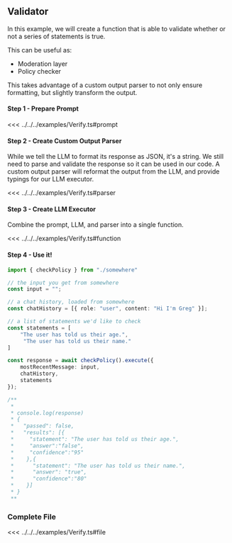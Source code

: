 ## Validator 

In this example, we will create a function that is able to validate whether or not a series of statements is true.

This can be useful as:
- Moderation layer
- Policy checker

This takes advantage of a custom output parser to not only ensure formatting, but slightly transform the output.

#### Step 1 - Prepare Prompt

<<< ../../../examples/Verify.ts#prompt

#### Step 2 - Create Custom Output Parser
While we tell the LLM to format its response as JSON, it's a string. We still need to parse and validate the response so it can be used in our code. A custom output parser will reformat the output from the LLM, and provide typings for our LLM executor.

<<< ../../../examples/Verify.ts#parser


#### Step 3 - Create LLM Executor
Combine the prompt, LLM, and parser into a single function.

<<< ../../../examples/Verify.ts#function



#### Step 4 - Use it!


```ts
import { checkPolicy } from "./somewhere"

// the input you get from somewhere
const input = "";

// a chat history, loaded from somewhere
const chatHistory = [{ role: "user", content: "Hi I'm Greg" }];

// a list of statements we'd like to check
const statements = [
    "The user has told us their age.",
     "The user has told us their name."
]

const response = await checkPolicy().execute({
    mostRecentMessage: input,
    chatHistory,
    statements
});

/**
 * 
 * console.log(response)
 * {
 *   "passed": false,
 *   "results": [{
 *     "statement": "The user has told us their age.",
 *     "answer":"false",
 *     "confidence":"95"
 *    },{
 *      "statement": "The user has told us their name.",
 *      "answer": "true",
 *      "confidence":"80"
 *    }]
 * }
 ** 
```


### Complete File

<<< ../../../examples/Verify.ts#file
